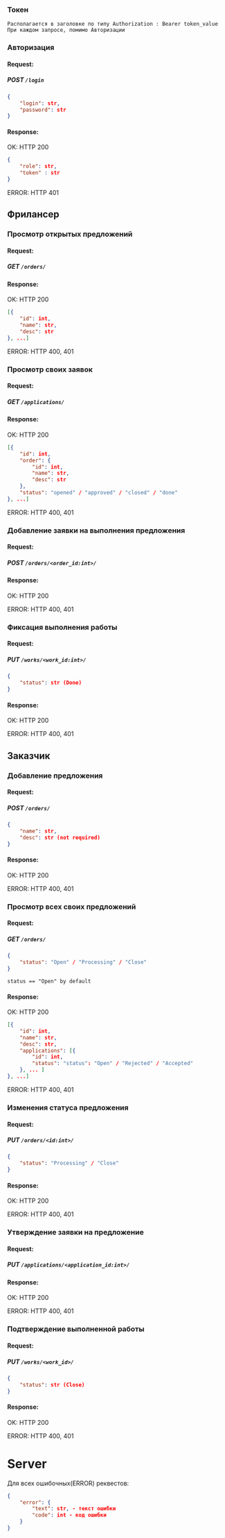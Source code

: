 ### Токен
`Располагается в заголовке по типу Authorization : Bearer token_value`
`При каждом запросе, помимо Авторизации`

### Авторизация
#### Request:

##### POST `/login`

```json
{
    "login": str,
    "password": str
}
```

#### Response:
OK: HTTP 200
```json
{
    "role": str,
    "token" : str
}
```

ERROR: HTTP 401

## Фрилансер
### Просмотр открытых предложений
#### Request:
##### GET `/orders/`

#### Response:
OK: HTTP 200

```json
[{
    "id": int,
    "name": str,
    "desc": str
}, ...]
```

ERROR: HTTP 400, 401

### Просмотр своих заявок
#### Request:
##### GET `/applications/`

#### Response:
OK: HTTP 200

```json
[{
    "id": int,
    "order": {
        "id": int,
        "name": str,
        "desc": str
    },
    "status": "opened" / "approved" / "closed" / "done"
}, ...]
```

ERROR: HTTP 400, 401

### Добавление заявки на выполнения предложения
#### Request:
##### POST `/orders/<order_id:int>/`

#### Response:
OK: HTTP 200

ERROR: HTTP 400, 401

### Фиксация выполнения работы
#### Request:
##### PUT `/works/<work_id:int>/`
```json
{
    "status": str (Done)
}
```

#### Response:
OK: HTTP 200

ERROR: HTTP 400, 401

## Заказчик
### Добавление предложения
#### Request:

##### POST `/orders/`

```json
{
    "name": str,
    "desc": str (not required)
}
```

#### Response:
OK: HTTP 200

ERROR: HTTP 400, 401

### Просмотр всех своих предложений
#### Request:
##### GET `/orders/`
```json
{
    "status": "Open" / "Processing" / "Close"
}
```
`status == "Open" by default`

#### Response:
OK: HTTP 200

```json
[{
    "id": int,
    "name": str,
    "desc": str,
    "applications": [{
        "id": int,
        "status": "status": "Open" / "Rejected" / "Accepted"
    }, ... ]
}, ...]
```

ERROR: HTTP 400, 401

### Изменения статуса предложения
#### Request:

##### PUT `/orders/<id:int>/`
```json
{
    "status": "Processing" / "Close"
}
```

#### Response:
OK: HTTP 200

ERROR: HTTP 400, 401

### Утверждение заявки на предложение
#### Request:
##### PUT `/applications/<application_id:int>/`

#### Response:
OK: HTTP 200

ERROR: HTTP 400, 401

### Подтверждение выполненной работы
#### Request:
##### PUT `/works/<work_id>/`

```json
{
    "status": str (Close)
}
```

#### Response:
OK: HTTP 200

ERROR: HTTP 400, 401

# Server
Для всех ошибочных(ERROR) реквестов:
```json
{
    "error": {
        "text": str, - текст ошибки
        "code": int - код ошибки
    }
}
```
